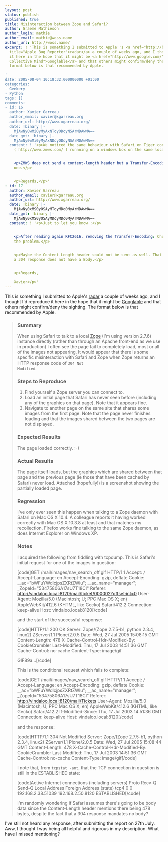 ```yaml
---
layout: post
status: publish
published: true
title: Misinteraction between Zope and Safari?
author: Graeme Mathieson
author_login: mathie
author_email: mathie@woss.name
author_url: http://woss.name/
excerpt: ! 'This is something I submitted to Apple''s <a href="http://bugreport.apple.com/"
  title="Apple Bug Reporter">radar</a> a couple of weeks ago, and I thought I''d reproduce
  it here in the hope that it might be <a href="http://www.google.com/" title="The
  Collective Mind">Googlable</a> and that others might confirm/deny the sighting.  The
  format below is that recommended by Apple.

'
date: 2005-08-04 10:18:32.000000000 +01:00
categories:
- Geekery
- Python
tags: []
comments:
- id: 16
  author: Xavier Garreau
  author_email: xavier@xgarreau.org
  author_url: http://www.xgarreau.org/
  date: !binary |-
    MjAwNy0wMi0yMyAxNToyODoyNSArMDAwMA==
  date_gmt: !binary |-
    MjAwNy0wMi0yMyAxNDoyODoyNSArMDAwMA==
  content: ! '<p>We noticed the same behaviour with Safari on Tiger connected to ZazouMiniWebServer
    ( http://www.zmws.com/ ) runnning on a windows box on the same local network.</p>


    <p>ZMWS does not send a content-length header but a Transfer-Encoding: Chunked
    one.</p>


    <p>Regards,</p>'
- id: 17
  author: Xavier Garreau
  author_email: xavier@xgarreau.org
  author_url: http://www.xgarreau.org/
  date: !binary |-
    MjAwNy0xMS0yOSAyMToyMDo0MyArMDAwMA==
  date_gmt: !binary |-
    MjAwNy0xMS0yOSAyMDoyMDo0MyArMDAwMA==
  content: ! '<p>Just to let you know :</p>


    <p>After reading again RFC2616, removing the Transfer-Encoding: Chunked solved
    the problem.</p>


    <p>Maybe the Content-Length header sould not be sent as well. That sounds ok since
    a 304 response does not have a Body.</p>


    <p>Regards,

    Xavier</p>'
---
```

This is something I submitted to Apple's <a href="http://bugreport.apple.com/" title="Apple Bug Reporter">radar</a> a couple of weeks ago, and I thought I'd reproduce it here in the hope that it might be <a href="http://www.google.com/" title="The Collective Mind">Googlable</a> and that others might confirm/deny the sighting.  The format below is that recommended by Apple.
<a id="more"></a><a id="more-23"></a>
<blockquote>
<h3>Summary</h3>

When using Safari to talk to a local <a href="http://www.zope.org/" title="Zope Web Application Framework">Zope</a> (I'm using version 2.7.6) instance directly (rather than through an Apache front-end as we use in production) I often see the page fail to completely load, most or all of the images not appearing.  It would appear that there is some specific misinteraction with Safari and Zope when Zope returns an HTTP response code of <code>304 Not Modified</code>.

<h3>Steps to Reproduce</h3>

<ol><li>Find yourself a Zope server you can connect to.</li>
<li>Load an initial page that Safari has never seen before (including any of the graphics on that page).  Note that it appears fine.</li>
<li>Navigate to another page on the same site that shares some images from the first page.  Note that the page never finishes loading and that the images shared between the two pages are not displayed.</li></ol>

<h3>Expected Results</h3>

The page loaded correctly. :-)

<h3>Actual Results</h3>

The page itself loads, but the graphics which are shared between that page and the previous page (ie those that have been cached by Safari) never load.  Attached (hopefully!) is a screenshot showing the partially loaded page.

<h3>Regression</h3>

I've only ever seen this happen when talking to a Zope daemon with Safari on Mac OS X 10.4.  A colleague reports it having worked correctly with Mac OS X 10.3.8 at least and that matches my recollection.  Firefox works fine talking to the same Zope daemon, as does Internet Explorer on Windows XP.

<h3>Notes</h3>

I acquired the following from fiddling with tcpdump.  This is Safari's initial request for one of the images in question:

[code]GET /mail/images/nav_search_off.gif HTTP/1.1
Accept: */*
Accept-Language: en
Accept-Encoding: gzip, deflate
Cookie: __ac="bWFuYWdlcjpsZXRtZWlu"; __ac_name="manager"; _ZopeId="53475806A17sU7T18CI"
Referer: http://vindaloo.local:8120/mail/ticket/000002?offset:int=0
User-Agent: Mozilla/5.0 (Macintosh; U; PPC Mac OS X; en) AppleWebKit/412.6 (KHTML, like Gecko) Safari/412.2
Connection: keep-alive
Host: vindaloo.local:8120[/code]

and the start of the successful response:

[code]HTTP/1.1 200 OK
Server: Zope/(Zope 2.7.5-b1, python 2.3.4, linux2) ZServer/1.1 Plone/2.0.5
Date: Wed, 27 Jul 2005 15:08:15 GMT
Content-Length: 478
X-Cache-Control-Hdr-Modified-By: CookieCrumbler
Last-Modified: Thu, 17 Jul 2003 14:51:36 GMT
Cache-Control: no-cache
Content-Type: image/gif

GIF89a...[/code]

This is the conditional request which fails to complete:


[code]GET /mail/images/nav_search_off.gif HTTP/1.1
Accept: */*
Accept-Language: en
Accept-Encoding: gzip, deflate
Cookie: __ac="bWFuYWdlcjpsZXRtZWlu"; __ac_name="manager"; _ZopeId="53475806A17sU7T18CI"
Referer: http://vindaloo.local:8120/mail/Tickets
User-Agent: Mozilla/5.0 (Macintosh; U; PPC Mac OS X; en) AppleWebKit/412.6 (KHTML, like Gecko) Safari/412.2
If-Modified-Since: Thu, 17 Jul 2003 14:51:36 GMT
Connection: keep-alive
Host: vindaloo.local:8120[/code]

and the response:

[code]HTTP/1.1 304 Not Modified
Server: Zope/(Zope 2.7.5-b1, python 2.3.4, linux2) ZServer/1.1 Plone/2.0.5
Date: Wed, 27 Jul 2005 15:08:44 GMT
Content-Length: 478
X-Cache-Control-Hdr-Modified-By: CookieCrumbler
Last-Modified: Thu, 17 Jul 2003 14:51:36 GMT
Cache-Control: no-cache
Content-Type: image/gif[/code]

I note that, from <code>tcpstat -ant</code>, that the TCP connection in question is still in the ESTABLISHED state:

[code]Active Internet connections (including servers)
Proto Recv-Q Send-Q  Local Address          Foreign Address        (state)
tcp4       0      0  192.168.2.38.51039     192.168.2.50.8120      ESTABLISHED[/code]

I'm randomly wondering if Safari assumes there's going to be body data since the Content-Length header mentions there being 478 bytes, despite the fact that a 304 response mandates no body?</blockquote>

I've still not heard any response, after submitting the report on 27th July.  Aww, I thought I was being all helpful and rigorous in my description.  What have I missed mentioning?
